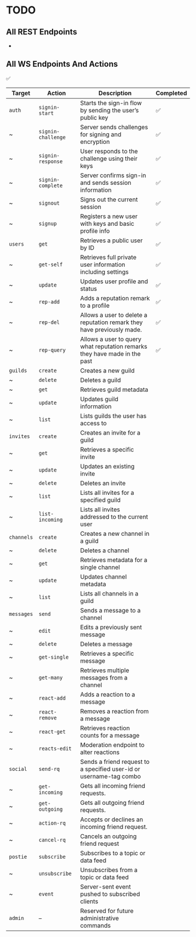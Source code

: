 # TODO

## All REST Endpoints

-

## All WS Endpoints And Actions

✅

| Target     | Action             | Description                                                               | Completed |
|------------|--------------------|---------------------------------------------------------------------------|-----------|
| `auth`     | `signin-start`     | Starts the sign-in flow by sending the user’s public key                  | ✅         |
| ~          | `signin-challenge` | Server sends challenges for signing and encryption                        | ✅         |
| ~          | `signin-response`  | User responds to the challenge using their keys                           | ✅         |
| ~          | `signin-complete`  | Server confirms sign-in and sends session information                     | ✅         |
| ~          | `signout`          | Signs out the current session                                             | ✅         |
| ~          | `signup`           | Registers a new user with keys and basic profile info                     | ✅         |
| `users`    | `get`              | Retrieves a public user by ID                                             | ✅         |
| ~          | `get-self`         | Retrieves full private user information including settings                | ✅         |
| ~          | `update`           | Updates user profile and status                                           | ✅         |
| ~          | `rep-add`          | Adds a reputation remark to a profile                                     | ✅         |
| ~          | `rep-del`          | Allows a user to delete a reputation remark they have previously made.    | ✅         |
| ~          | `rep-query`        | Allows a user to query what reputation remarks they have made in the past | ✅         |
| `guilds`   | `create`           | Creates a new guild                                                       |           |
| ~          | `delete`           | Deletes a guild                                                           |           |
| ~          | `get`              | Retrieves guild metadata                                                  |           |
| ~          | `update`           | Updates guild information                                                 |           |
| ~          | `list`             | Lists guilds the user has access to                                       |           |
| `invites`  | `create`           | Creates an invite for a guild                                             |           |
| ~          | `get`              | Retrieves a specific invite                                               |           |
| ~          | `update`           | Updates an existing invite                                                |           |
| ~          | `delete`           | Deletes an invite                                                         |           |
| ~          | `list`             | Lists all invites for a specified guild                                   |           |
| ~          | `list-incoming`    | Lists all invites addressed to the current user                           |           |
| `channels` | `create`           | Creates a new channel in a guild                                          |           |
| ~          | `delete`           | Deletes a channel                                                         |           |
| ~          | `get`              | Retrieves metadata for a single channel                                   |           |
| ~          | `update`           | Updates channel metadata                                                  |           |
| ~          | `list`             | Lists all channels in a guild                                             |           |
| `messages` | `send`             | Sends a message to a channel                                              |           |
| ~          | `edit`             | Edits a previously sent message                                           |           |
| ~          | `delete`           | Deletes a message                                                         |           |
| ~          | `get-single`       | Retrieves a specific message                                              |           |
| ~          | `get-many`         | Retrieves multiple messages from a channel                                |           |
| ~          | `react-add`        | Adds a reaction to a message                                              |           |
| ~          | `react-remove`     | Removes a reaction from a message                                         |           |
| ~          | `react-get`        | Retrieves reaction counts for a message                                   |           |
| ~          | `reacts-edit`      | Moderation endpoint to alter reactions                                    |           |
| `social`   | `send-rq`          | Sends a friend request to a specified user-id or username-tag combo       |           |
| ~          | `get-incoming`     | Gets all incoming friend requests.                                        |           |
| ~          | `get-outgoing`     | Gets all outgoing friend requests.                                        |           |
| ~          | `action-rq`        | Accepts or declines an incoming friend request.                           |           |
| ~          | `cancel-rq`        | Cancels an outgoing friend request                                        |           |
| `postie`   | `subscribe`        | Subscribes to a topic or data feed                                        |           |
| ~          | `unsubscribe`      | Unsubscribes from a topic or data feed                                    |           |
| ~          | `event`            | Server-sent event pushed to subscribed clients                            |           |
| `admin`    | –                  | Reserved for future administrative commands                               |           |

